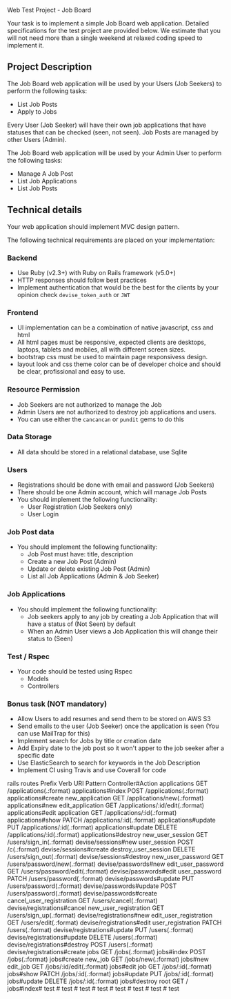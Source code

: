  Web Test Project - Job Board

Your task is to implement a simple Job Board web application. Detailed specifications for the test project are provided below. We estimate that you will not need more than a single weekend at relaxed coding speed to implement it.

## Project Description

The Job Board web application will be used by your Users (Job Seekers) to perform the following tasks:

- List Job Posts
- Apply to Jobs

Every User (Job Seeker) will have their own job applications that have statuses that can be checked (seen, not seen). Job Posts are managed by other Users (Admin).

The Job Board web application will be used by your Admin User to perform the following tasks:

- Manage A Job Post
- List Job Applications
- List Job Posts

## Technical details

Your web application should implement MVC design pattern.

The following technical requirements are placed on your implementation:

### Backend

- Use Ruby (v2.3+) with Ruby on Rails framework (v5.0+)
- HTTP responses should follow best practices
- Implement authentication that would be the best for the clients by your opinion check `devise_token_auth` or `JWT`

### Frontend
- UI implementation can be a combination of native javascript, css and html
- All html pages must be responsive, expected clients are desktops, laptops, tablets and mobiles, all with different screen sizes.
- bootstrap css must be used to maintain page responsivess design.
- layout look and css theme color can be of developer choice and should be clear, profissional and easy to use.

### Resource Permission

- Job Seekers are not authorized to manage the Job
- Admin Users are not authorized to destroy job applications and users.
- You can use either the `cancancan` or `pundit` gems to do this

### Data Storage

- All data should be stored in a relational database, use Sqlite

### Users

- Registrations should be done with email and password (Job Seekers)
- There should be one Admin account, which will manage Job Posts
- You should implement the following functionality:
  - User Registration (Job Seekers only)
  - User Login

### Job Post data

- You should implement the following functionality:
  - Job Post must have: title, description
  - Create a new Job Post (Admin)
  - Update or delete existing Job Post (Admin)
  - List all Job Applications (Admin & Job Seeker)

### Job Applications

- You should implement the following functionality:
  - Job seekers apply to any job by creating a Job Application that will have a status of (Not Seen) by default
  - When an Admin User views a Job Application this will change their status to (Seen)

### Test / Rspec

- Your code should be tested using Rspec
  - Models
  - Controllers 

### Bonus task (NOT mandatory)

- Allow Users to add resumes and send them to be stored on AWS S3
- Send emails to the user (Job Seeker) once the application is seen (You can use MailTrap for this)
- Implement search for Jobs by title or creation date
- Add Expiry date to the job post so it won't apper to the job seeker after a specific date
- Use ElasticSearch to search for keywords in the Job Description
- Implement CI using Travis and use Coverall for code 

<!-- des -->
rails routes
                                  Prefix Verb   URI Pattern
               Controller#Action
                            applications GET    /applications(.:format)
               applications#index
                                         POST   /applications(.:format)
               applications#create
                         new_application GET    /applications/new(.:format)
               applications#new
                        edit_application GET    /applications/:id/edit(.:format)
               applications#edit
                             application GET    /applications/:id(.:format)
               applications#show
                                         PATCH  /applications/:id(.:format)
               applications#update
                                         PUT    /applications/:id(.:format)
               applications#update
                                         DELETE /applications/:id(.:format)
               applications#destroy
                        new_user_session GET    /users/sign_in(.:format)
               devise/sessions#new
                            user_session POST   /c(.:format)
               devise/sessions#create
                    destroy_user_session DELETE /users/sign_out(.:format)
               devise/sessions#destroy
                       new_user_password GET    /users/password/new(.:format)
               devise/passwords#new
                      edit_user_password GET    /users/password/edit(.:format)
               devise/passwords#edit
                           user_password PATCH  /users/password(.:format)
               devise/passwords#update
                                         PUT    /users/password(.:format)
               devise/passwords#update
                                         POST   /users/password(.:format)
               devise/passwords#create
                cancel_user_registration GET    /users/cancel(.:format)
               devise/registrations#cancel
                   new_user_registration GET    /users/sign_up(.:format)
               devise/registrations#new
                  edit_user_registration GET    /users/edit(.:format)
               devise/registrations#edit
                       user_registration PATCH  /users(.:format)
               devise/registrations#update
                                         PUT    /users(.:format)
               devise/registrations#update
                                         DELETE /users(.:format)
               devise/registrations#destroy
                                         POST   /users(.:format)
               devise/registrations#create
                                    jobs GET    /jobs(.:format)
               jobs#index
                                         POST   /jobs(.:format)
               jobs#create
                                 new_job GET    /jobs/new(.:format)
               jobs#new
                                edit_job GET    /jobs/:id/edit(.:format)
               jobs#edit
                                     job GET    /jobs/:id(.:format)
               jobs#show
                                         PATCH  /jobs/:id(.:format)
               jobs#update
                                         PUT    /jobs/:id(.:format)
               jobs#update
                                         DELETE /jobs/:id(.:format)
               jobs#destroy
                                    root GET    /
               jobs#index#   t e s t  
 #   t e s t  
 #   t e s t  
 #   t e s t  
 #   t e s t  
 #   t e s t  
 #   t e s t  
 #   t e s t  
 